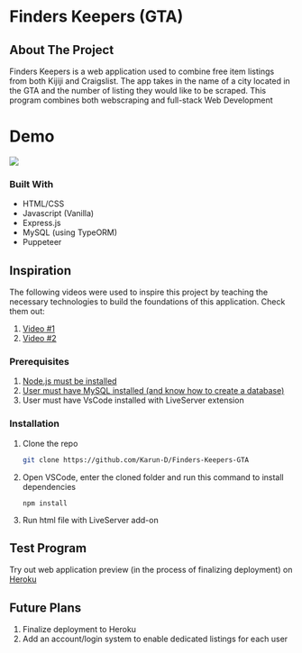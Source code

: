 <!-- PROJECT Title -->
# Finders Keepers (GTA)

<!-- ABOUT THE PROJECT -->
## About The Project

Finders Keepers is a web application used to combine free item listings from both Kijiji and Craigslist. The app takes in the name of a city located in the GTA and the number of listing they would like to be scraped. This program combines both webscraping and full-stack Web Development 

# Demo
![](demo.gif)

### Built With

* HTML/CSS
* Javascript (Vanilla)
* Express.js
* MySQL (using TypeORM)
* Puppeteer

<!-- USAGE EXAMPLES -->
## Inspiration
The following videos were used to inspire this project by teaching the necessary technologies to build the foundations of this application. Check them out:
1. [Video #1](https://www.youtube.com/watch?v=7FjhF6Hy9gY)
2. [Video #2](https://www.youtube.com/watch?v=JaMCxVWtW58&t=2188s)

### Prerequisites

1. [Node.js must be installed](https://nodejs.org/en/download/)
2. [User must have MySQL installed (and know how to create a database)](https://dev.mysql.com/doc/mysql-installation-excerpt/5.7/en/)
3. User must have VsCode installed with LiveServer extension

### Installation

1. Clone the repo
   ```sh
   git clone https://github.com/Karun-D/Finders-Keepers-GTA
   ```
2. Open VSCode, enter the cloned folder and run this command to install dependencies
   ```JS
   npm install
   ```
3. Run html file with LiveServer add-on

<!-- USAGE EXAMPLES -->
## Test Program

Try out web application preview (in the process of finalizing deployment) on [Heroku](https://finders-keepers-gta.herokuapp.com/)

<!-- ROADMAP -->
## Future Plans

1. Finalize deployment to Heroku
2. Add an account/login system to enable dedicated listings for each user
